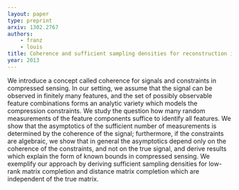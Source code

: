 ```yaml
---
layout: paper
type: preprint
arxiv: 1302.2767
authors:
    - franz
    - louis
title: Coherence and sufficient sampling densities for reconstruction in compressed sensing
year: 2013
---
```


We introduce a concept called coherence for signals and constraints in compressed
sensing. In our setting, we assume that the signal can be observed in finitely many
features, and the set of possibly observable feature combinations forms an analytic
variety which models the compression constraints. We study the question how many random
measurements of the feature components suffice to identify all features. We show that the
asymptotics of the sufficient number of measurements is determined by the coherence of
the signal; furthermore, if the constraints are algebraic, we show that in general the
asymptotics depend only on the coherence of the constraints, and not on the true signal,
and derive results which explain the form of known bounds in compressed sensing. We
exemplify our approach by deriving sufficient sampling densities for low-rank matrix
completion and distance matrix completion which are independent of the true matrix.
